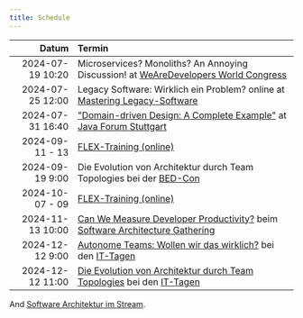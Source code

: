 ```yaml
---
title: Schedule
---
```


|            Datum | Termin                                                                                                                                                                                                                               |
|-----------------:|:-------------------------------------------------------------------------------------------------------------------------------------------------------------------------------------------------------------------------------------|
| 2024-07-19 10:20 | Microservices? Monoliths? An Annoying Discussion! at [WeAreDevelopers World Congress](https://www.wearedevelopers.com/world-congress/program)                                                                                        |
| 2024-07-25 12:00 | Legacy Software: Wirklich ein Problem? online at [Mastering Legacy-Software](https://entwickler.de/live-events/mastering-legacy-software/) |
| 2024-07-31 16:40 | ["Domain-driven Design: A Complete Example"](https://www.java-forum-stuttgart.de/vortraege/domain-driven-design-ein-vollstaendiges-beispiel/) at [Java Forum Stuttgart](https://www.java-forum-stuttgart.de/vortraege/2024/)         |
|  2024-09-11 - 13 | [FLEX-Training (online)](https://www.socreatory.com/de/trainings/flex)                                                                                                                                                               |
|  2024-09-19 9:00 | Die Evolution von Architektur durch Team Topologies bei der [BED-Con](https://bed-con.org/2024/programm)                                                                                                                             |
|  2024-10-07 - 09 | [FLEX-Training (online)](https://www.socreatory.com/de/trainings/flex)                                                                                                                                                               |
| 2024-11-13 10:00 | [Can We Measure Developer Productivity?](https://conferences.isaqb.org/software-architecture-gathering/program-2024/#can-we-measure-developer-productivity) beim [Software Architecture Gathering](https://conferences.isaqb.org/software-architecture-gathering/) |
|  2024-12-12 9:00 | [Autonome Teams: Wollen wir das wirklich?](https://www.ittage.informatik-aktuell.de/programm/2024/autonome-teams-wollen-wir-das-wirklich.html) bei den [IT-Tagen](https://www.ittage.informatik-aktuell.de/)                         |
| 2024-12-12 11:00 | [Die Evolution von Architektur durch Team Topologies](https://www.ittage.informatik-aktuell.de/programm/2024/die-evolution-von-architektur-durch-team-topologies.html) bei den [IT-Tagen](https://www.ittage.informatik-aktuell.de/) |


And [Software Architektur im Stream](https://software-architektur.tv/).
